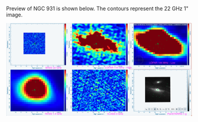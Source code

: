 Preview of NGC 931 is shown below. The contours represent the 22 GHz 1" image. 

![NGC931.png](NGC931.png "NGC931")

